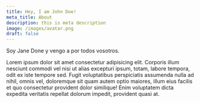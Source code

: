 ```yaml
---
title: Hey, I am John Doe!
meta_title: About
description: this is meta description
image: /images/avatar.png
draft: false
---
```

Soy Jane Done y vengo a por todos vosotros. 

Lorem ipsum dolor sit amet consectetur adipisicing elit. Corporis illum nesciunt commodi vel nisi ut alias excepturi ipsum, totam, labore tempora, odit ex iste tempore sed. Fugit voluptatibus perspiciatis assumenda nulla ad nihil, omnis vel, doloremque sit quam autem optio maiores, illum eius facilis et quo consectetur provident dolor similique! Enim voluptatem dicta expedita veritatis repellat dolorum impedit, provident quasi at.

